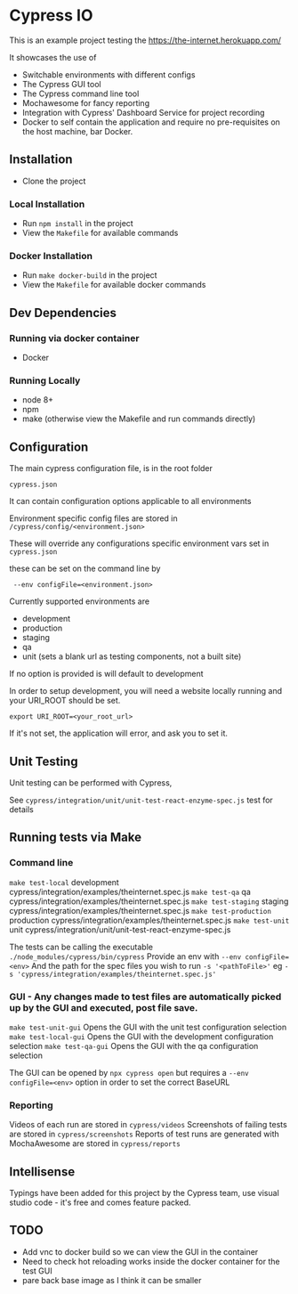 # Cypress IO

This is an example project testing the https://the-internet.herokuapp.com/

It showcases the use of 
- Switchable environments with different configs
- The Cypress GUI tool
- The Cypress command line tool
- Mochawesome for fancy reporting
- Integration with Cypress' Dashboard Service for project recording
- Docker to self contain the application and require no pre-requisites on the host machine, bar Docker.

## Installation

- Clone the project

### Local Installation
- Run `npm install` in the project 
- View the `Makefile` for available commands

### Docker Installation
- Run `make docker-build` in the project 
- View the `Makefile` for available docker commands

## Dev Dependencies

### Running via docker container
- Docker 

### Running Locally
- node 8+
- npm
- make (otherwise view the Makefile and run commands directly)

## Configuration

The main cypress configuration file, is in the root folder

`cypress.json`

It can contain configuration options applicable to all environments

Environment specific config files are stored in `/cypress/config/<environment.json>`

These will override any configurations specific environment vars set in `cypress.json`

these can be set on the command line by

` --env configFile=<environment.json>`

Currently supported environments are

- development
- production
- staging
- qa
- unit (sets a blank url as testing components, not a built site)

If no option is provided is will default to development

In order to setup development, you will need a website locally running and your URI_ROOT should be set.

`export URI_ROOT=<your_root_url>`

If it's not set, the application will error, and ask you to set it.

## Unit Testing

Unit testing can be performed with Cypress,

See `cypress/integration/unit/unit-test-react-enzyme-spec.js` test for details


## Running tests via Make

### Command line

`make test-local` development cypress/integration/examples/theinternet.spec.js
`make test-qa` qa cypress/integration/examples/theinternet.spec.js
`make test-staging` staging cypress/integration/examples/theinternet.spec.js
`make test-production` production cypress/integration/examples/theinternet.spec.js
`make test-unit` unit cypress/integration/unit/unit-test-react-enzyme-spec.js

The tests can be calling the executable `./node_modules/cypress/bin/cypress`
Provide an env with `--env configFile=<env>` 
And the path for the spec files you wish to run `-s '<pathToFile>'` eg `-s 'cypress/integration/examples/theinternet.spec.js'`

### GUI - Any changes made to test files are automatically picked up by the GUI and executed, post file save.

`make test-unit-gui`  Opens the GUI with the unit test configuration selection
`make test-local-gui` Opens the GUI with the development configuration selection
`make test-qa-gui` 	Opens the GUI with the qa configuration selection

The GUI can be opened by `npx cypress open` but requires a `--env configFile=<env>` option in order to set the correct BaseURL


### Reporting

Videos of each run are stored in `cypress/videos`
Screenshots of failing tests are stored in `cypress/screenshots`
Reports of test runs are generated with MochaAwesome are stored in `cypress/reports`

## Intellisense

Typings have been added for this project by the Cypress team, use visual studio code - it's free and comes feature packed.

## TODO

- Add vnc to docker build so we can view the GUI in the container
- Need to check hot reloading works inside the docker container for the test GUI
- pare back base image as I think it can be smaller

